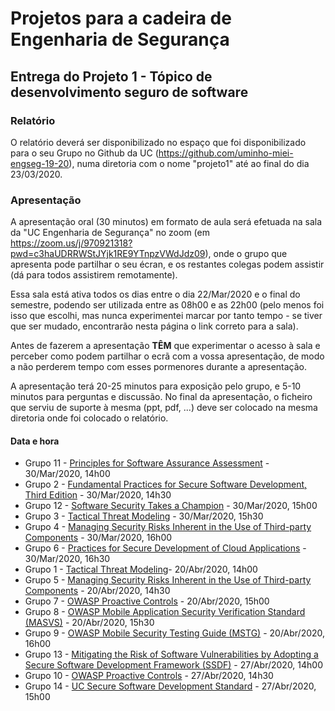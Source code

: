 # Projetos para a cadeira de Engenharia de Segurança

## Entrega do Projeto 1 - Tópico de desenvolvimento seguro de software

### Relatório

O relatório deverá ser disponibilizado no espaço que foi disponibilizado para o seu Grupo no Github da UC (https://github.com/uminho-miei-engseg-19-20), numa diretoria com o nome "projeto1" até ao final do dia 23/03/2020.

### Apresentação

A apresentação oral (30 minutos) em formato de aula será efetuada na sala da "UC Engenharia de Segurança" no zoom (em https://zoom.us/j/970921318?pwd=c3haUDRRWStJYjk1RE9YTnpzVWdJdz09), onde o grupo que apresenta pode partilhar o seu écran, e os restantes colegas podem assistir (dá para todos assistirem remotamente).

Essa sala está ativa todos os dias entre o dia 22/Mar/2020 e o final do semestre, podendo ser utilizada entre as 08h00 e as 22h00 (pelo menos foi isso que escolhi, mas nunca experimentei marcar por tanto tempo - se tiver que ser mudado, encontrarão nesta página o link correto para a sala).

Antes de fazerem a apresentação **TÊM** que experimentar o acesso à sala e perceber como podem partilhar o ecrã com a vossa apresentação, de modo a não perderem tempo com esses pormenores durante a apresentação.

A apresentação terá 20-25 minutos para exposição pelo grupo, e 5-10 minutos para perguntas e discussão. No final da apresentação, o ficheiro que serviu de suporte à mesma (ppt, pdf, ...) deve ser colocado na mesma diretoria onde foi colocado o relatório.


#### Data e hora

+ Grupo 11 - [Principles for Software Assurance Assessment](https://safecode.org/wp-content/uploads/2015/11/SAFECode_Principles_for_Software_Assurance_Assessment.pdf) - 30/Mar/2020, 14h00
+ Grupo 2 - [Fundamental Practices for Secure Software Development, Third Edition](https://safecode.org/wp-content/uploads/2018/03/SAFECode_Fundamental_Practices_for_Secure_Software_Development_March_2018.pdf) - 30/Mar/2020, 14h30
+ Grupo 12 - [Software Security Takes a Champion](https://safecode.org/wp-content/uploads/2019/02/Security-Champions-2019-.pdf) - 30/Mar/2020, 15h00
+ Grupo 3 - [Tactical Threat Modeling](https://safecode.org/wp-content/uploads/2017/05/SAFECode_TM_Whitepaper.pdf) - 30/Mar/2020, 15h30
+ Grupo 4 - [Managing Security Risks Inherent in the Use of Third-party Components](https://safecode.org/wp-content/uploads/2017/05/SAFECode_TPC_Whitepaper.pdf) - 30/Mar/2020, 16h00
+ Grupo 6 - [Practices for Secure Development of Cloud Applications](https://safecode.org/wp-content/uploads/2018/01/SAFECode_CSA_Cloud_Final1213.pdf) - 30/Mar/2020, 16h30
+ Grupo 1 - [Tactical Threat Modeling](https://safecode.org/wp-content/uploads/2017/05/SAFECode_TM_Whitepaper.pdf)- 20/Abr/2020, 14h00
+ Grupo 5 - [Managing Security Risks Inherent in the Use of Third-party Components](https://safecode.org/wp-content/uploads/2017/05/SAFECode_TPC_Whitepaper.pdf) - 20/Abr/2020, 14h30
+ Grupo 7 - [OWASP Proactive Controls](https://github.com/OWASP/CheatSheetSeries/blob/master/IndexProactiveControls.md) - 20/Abr/2020, 15h00
+ Grupo 8 - [OWASP Mobile Application Security Verification Standard (MASVS)](https://mobile-security.gitbook.io/masvs/) - 20/Abr/2020, 15h30
+ Grupo 9 - [OWASP Mobile Security Testing Guide (MSTG)](https://owasp.org/www-project-mobile-security-testing-guide/) - 20/Abr/2020, 16h00
+ Grupo 13 - [Mitigating the Risk of Software Vulnerabilities by Adopting a Secure Software Development Framework (SSDF)](https://csrc.nist.gov/CSRC/media/Publications/white-paper/2019/06/07/mitigating-risk-of-software-vulnerabilities-with-ssdf/draft/documents/ssdf-for-mitigating-risk-of-software-vulns-draft.pdf) - 27/Abr/2020, 14h00
+ Grupo 10 - [OWASP Proactive Controls](https://github.com/OWASP/CheatSheetSeries/blob/master/IndexProactiveControls.md) - 27/Abr/2020, 14h30
+ Grupo 14 - [UC Secure Software Development Standard](https://security.ucop.edu/files/documents/policies/secure-software-development-standard.pdf) - 27/Abr/2020, 15h00

